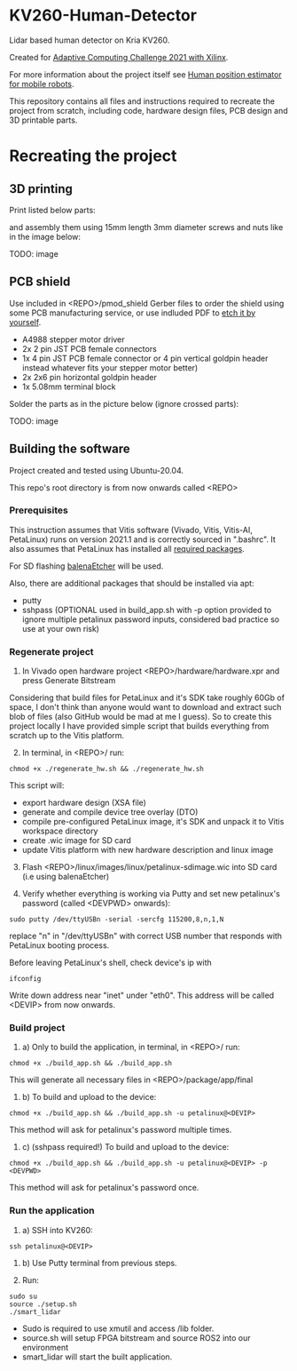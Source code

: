 # KV260-Human-Detector
Lidar based human detector on Kria KV260.

Created for [Adaptive Computing Challenge 2021
with Xilinx](https://www.hackster.io/contests/xilinxadaptivecomputing2021).

For more information about the project itself see [Human position estimator for mobile robots](https://www.hackster.io/Tai-Min/human-position-estimator-for-mobile-robots-d86454).

This repository contains all files and instructions required to recreate the project from scratch, including code, hardware design files, PCB design and 3D printable parts. 

# Recreating the project
## 3D printing
Print listed below parts:

and assembly them using 15mm length 3mm diameter screws and nuts like in the image below:

TODO: image

## PCB shield

Use included in \<REPO>/pmod_shield Gerber files to order the shield using some PCB manufacturing service, or use indluded PDF to [etch it by yourself](https://www.instructables.com/How-to-Etch-a-PCB/).

* A4988 stepper motor driver
* 2x 2 pin JST PCB female connectors
* 1x 4 pin JST PCB female connector or 4 pin vertical goldpin header instead whatever fits your stepper motor better)
* 2x 2x6 pin horizontal goldpin header
* 1x 5.08mm terminal block

Solder the parts as in the picture below (ignore crossed parts):

TODO: image
 
## Building the software
Project created and tested using Ubuntu-20.04.

This repo's root directory is from now onwards called \<REPO>

### Prerequisites

This instruction assumes that Vitis software (Vivado, Vitis, Vitis-AI, PetaLinux) runs on version 2021.1 and is correctly sourced in ".bashrc". It also assumes that PetaLinux has installed all [required packages](https://www.xilinx.com/support/documentation/sw_manuals/xilinx2020_1/ug1144-petalinux-tools-reference-guide.pdf).

For SD flashing [balenaEtcher](https://www.balena.io/etcher/) will be used.

Also, there are additional packages that should be installed via apt:
- putty
- sshpass (OPTIONAL used in build_app.sh with -p option provided to ignore multiple petalinux password inputs, considered bad practice so use at your own risk)

### Regenerate project


1. In Vivado open hardware project \<REPO>/hardware/hardware.xpr and press Generate Bitstream

Considering that build files for PetaLinux and it's SDK take roughly 60Gb of space, I don't think than anyone would want to download and extract such blob of files (also GitHub would be mad at me I guess). So to create this project locally I have provided simple script that builds everything from scratch up to the Vitis platform.

2. In terminal, in \<REPO>/ run:
```
chmod +x ./regenerate_hw.sh && ./regenerate_hw.sh
```
This script will:
- export hardware design (XSA file)
- generate and compile device tree overlay (DTO)
- compile pre-configured PetaLinux image, it's SDK and unpack it to Vitis workspace directory
- create .wic image for SD card
- update Vitis platform with new hardware description and linux image

3. Flash \<REPO>/linux/images/linux/petalinux-sdimage.wic into SD card (i.e using balenaEtcher)

4. Verify whether everything is working via Putty and set new petalinux's password (called \<DEVPWD> onwards):
```
sudo putty /dev/ttyUSBn -serial -sercfg 115200,8,n,1,N
```
replace "n" in "/dev/ttyUSBn" with correct USB number that responds with PetaLinux booting process.

Before leaving PetaLinux's shell, check device's ip with 
```
ifconfig
```
Write down address near "inet" under "eth0". This address will be called \<DEVIP> from now onwards.

### Build project
1. a) Only to build the application, in terminal, in \<REPO>/ run:
```
chmod +x ./build_app.sh && ./build_app.sh
```
This will generate all necessary files in \<REPO>/package/app/final

1. b) To build and upload to the device:
```
chmod +x ./build_app.sh && ./build_app.sh -u petalinux@<DEVIP>
```
This method will ask for petalinux's password multiple times.
1. c) (sshpass required!) To build and upload to the device:
```
chmod +x ./build_app.sh && ./build_app.sh -u petalinux@<DEVIP> -p <DEVPWD>
```
This method will ask for petalinux's password once.

### Run the application
1. a) SSH into KV260:
```
ssh petalinux@<DEVIP>
```

1. b) Use Putty terminal from previous steps.

2. Run:
```
sudo su
source ./setup.sh
./smart_lidar
```
* Sudo is required to use xmutil and access /lib folder.
* source.sh will setup FPGA bitstream and source ROS2 into our environment
* smart_lidar will start the built application.
